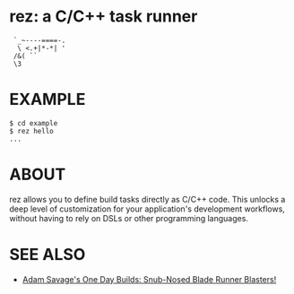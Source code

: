# rez: a C/C++ task runner

```text
 `_~----====-.
  \ <.+|*-*| '
 /&( ``
 \3
```

# EXAMPLE

```console
$ cd example
$ rez hello
...
```

# ABOUT

rez allows you to define build tasks directly as C/C++ code. This unlocks a deep level of customization for your application's development workflows, without having to rely on DSLs or other programming languages.

# SEE ALSO

* [Adam Savage's One Day Builds: Snub-Nosed Blade Runner Blasters!](https://www.youtube.com/watch?v=9XB4Be6TjHU)
